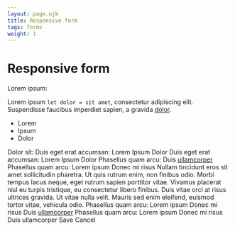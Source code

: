```yaml
---
layout: page.njk
title: Responsive form
tags: forms
weight: 1
---
```


# Responsive form

 <component-preview>
  <vscode-form-container responsive id="responsive-form">
    <vscode-form-group vertical>
      <vscode-label for="inputbox-01" side-aligned="end">
        Lorem <span class="normal">ipsum</span>:
      </vscode-label>
      <vscode-inputbox id="inputbox-01" name="input-1" placeholder="Placeholder example"></vscode-inputbox>
      <vscode-form-helper>
        <p>Lorem ipsum <code>let dolor = sit amet</code>, consectetur adipiscing elit. <span class="error">Suspendisse</span> faucibus imperdiet sapien, a gravida <a href="#">dolor</a>.</p>
        <ul>
          <li>Lorem</li>
          <li>Ipsum</li>
          <li>Dolor</li>
        </ul>
      </vscode-form-helper>
    </vscode-form-group>
    <vscode-form-group>
      <vscode-label for="inputbox-02" side-aligned="end">
        Dolor sit:
      </vscode-label>
      <vscode-inputbox id="inputbox-02" multiline name="input-2"></vscode-inputbox>
    </vscode-form-group>
    <vscode-form-group>
      <vscode-label for="select-01" side-aligned="end">
        <span class="lightened">Duis eget</span> erat accumsan:
      </vscode-label>
      <vscode-single-select id="select-01" name="select-1">
        <vscode-option>Lorem</vscode-option>
        <vscode-option>Ipsum</vscode-option>
        <vscode-option>Dolor</vscode-option>
      </vscode-single-select>
    </vscode-form-group>
    <vscode-form-group>
      <vscode-label for="select-02" side-aligned="end">
        <span class="lightened">Duis eget</span> erat accumsan:
      </vscode-label>
      <vscode-multi-select id="select-02" name="select-2">
        <vscode-option>Lorem</vscode-option>
        <vscode-option>Ipsum</vscode-option>
        <vscode-option>Dolor</vscode-option>
      </vscode-multi-select>
    </vscode-form-group>
    <vscode-form-group>
      <vscode-label for="checkbox-01" side-aligned="end">
        Phasellus quam arcu:
      </vscode-label>
      <vscode-checkbox-group>
        <vscode-checkbox id="checkbox-01" name="checkbox-group-1" value="lorem" label="Lorem ipsum"></vscode-checkbox>
        <vscode-checkbox id="checkbox-02" name="checkbox-group-1" value="ipsum" label="Donec mi risus"></vscode-checkbox>
        <vscode-checkbox id="checkbox-03" name="checkbox-group-1" value="dolor">Duis <a href="#">ullamcorper</a></vscode-checkbox>
      </vscode-checkbox-group>
    </vscode-form-group>
    <vscode-form-group>
      <vscode-label for="checkbox-04" side-aligned="end">
        Phasellus quam arcu:
      </vscode-label>
      <vscode-checkbox-group vertical>
        <vscode-checkbox id="checkbox-04" name="checkbox-group-2" value="sit">Lorem ipsum</vscode-checkbox>
        <vscode-checkbox id="checkbox-05" name="checkbox-group-2" value="et">Donec mi risus</vscode-checkbox>
        <vscode-checkbox id="checkbox-06" name="checkbox-group-2" value="amur">Nullam tincidunt eros sit amet sollicitudin pharetra. Ut quis rutrum enim, non finibus odio. Morbi tempus lacus neque, eget rutrum sapien porttitor vitae. Vivamus placerat nisl eu turpis tristique, eu consectetur libero finibus. Duis vitae orci at risus ultrices gravida. Ut vitae nulla velit. Mauris sed enim eleifend, euismod tortor vitae, vehicula odio.</vscode-checkbox>
      </vscode-checkbox-group>
    </vscode-form-group>
    <vscode-form-group>
      <vscode-label for="radio-01" side-aligned="end">
        Phasellus quam arcu:
      </vscode-label>
      <vscode-radio-group>
        <vscode-radio id="radio-01" name="radio-group-1" value="lorem">Lorem ipsum</vscode-radio>
        <vscode-radio id="radio-02" name="radio-group-1" value="ipsum">Donec mi risus</vscode-radio>
        <vscode-radio id="radio-03" name="radio-group-1" value="dolor">Duis <a href="#">ullamcorper</a></vscode-radio>
      </vscode-radio-group>
    </vscode-form-group>
    <vscode-form-group>
      <vscode-label for="radio-04" side-aligned="end">
        Phasellus quam arcu:
      </vscode-label>
      <vscode-radio-group vertical>
        <vscode-radio id="radio-04" name="radio-group-2" value="sit">Lorem ipsum</vscode-radio>
        <vscode-radio id="radio-05" name="radio-group-2" value="et">Donec mi risus</vscode-radio>
        <vscode-radio id="radio-06" name="radio-group-2" value="amur">Duis ullamcorper</vscode-radio>
      </vscode-radio-group>
    </vscode-form-group>
    <vscode-form-group>
      <vscode-button id="save-button">Save</vscode-button>
      <vscode-button secondary>Cancel</vscode-button>
    </vscode-form-group>
  </vscode-form-container>
</component-preview>